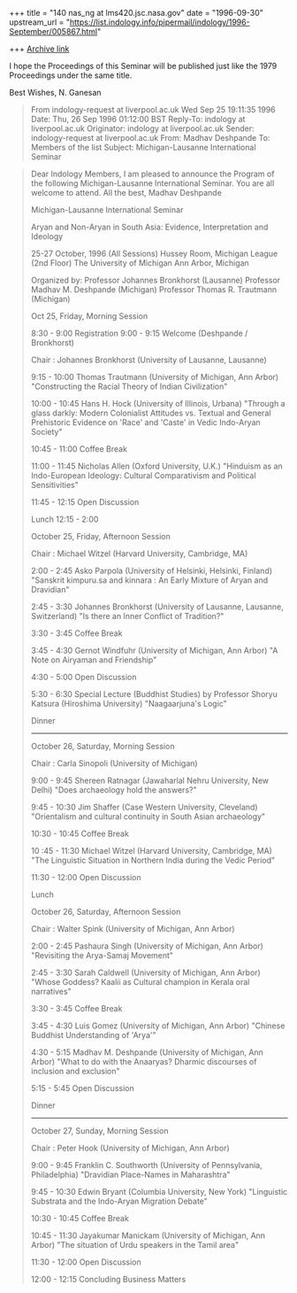 +++
title = "140 nas_ng at lms420.jsc.nasa.gov"
date = "1996-09-30"
upstream_url = "https://list.indology.info/pipermail/indology/1996-September/005867.html"

+++
[Archive link](https://list.indology.info/pipermail/indology/1996-September/005867.html)


 I hope the Proceedings of this Seminar will be published just like
the 1979 Proceedings under the same title.

Best Wishes,
N. Ganesan

> From indology-request at liverpool.ac.uk Wed Sep 25 19:11:35 1996
> Date: Thu, 26 Sep 1996 01:12:00 BST
> Reply-To: indology at liverpool.ac.uk
> Originator: indology at liverpool.ac.uk
> Sender: indology-request at liverpool.ac.uk
> From: Madhav Deshpande <mmdesh at umich.edu>
> To: Members of the list <indology at liverpool.ac.uk>
> Subject: Michigan-Lausanne International Seminar

> 
> Dear Indology Members,
> 	I am pleased to announce the Program of the following
> Michigan-Lausanne International Seminar.  You are all welcome to attend.
> 	All the best,
> 			Madhav Deshpande
> 
> Michigan-Lausanne
> International Seminar
> 
> Aryan and Non-Aryan in South Asia:
> Evidence, Interpretation and Ideology
> 
> 25-27 October, 1996
> (All Sessions) Hussey Room, Michigan League (2nd Floor)
> The University of Michigan
> Ann Arbor, Michigan
> 
> Organized by:
> 	Professor Johannes Bronkhorst (Lausanne)
> 	Professor Madhav M. Deshpande (Michigan)
> 	Professor Thomas R. Trautmann (Michigan)
> 
> Oct 25, Friday, Morning Session
> 
> 8:30 - 9:00	Registration
> 9:00 - 9:15	Welcome  (Deshpande / Bronkhorst)
> 
> Chair : Johannes Bronkhorst (University of Lausanne, Lausanne)
> 
> 9:15 - 10:00	Thomas Trautmann (University of Michigan, Ann Arbor)
> 		"Constructing the Racial Theory of Indian Civilization"
> 
> 10:00 - 10:45	Hans H. Hock (University of Illinois, Urbana)
> 		"Through a glass darkly:  Modern Colonialist Attitudes vs.
> 		Textual and General Prehistoric Evidence on 'Race' and
> 		'Caste' in Vedic Indo-Aryan Society"
> 
> 10:45 - 11:00	Coffee Break
> 
> 11:00 - 11:45	Nicholas Allen (Oxford University, U.K.)
> 		"Hinduism as an Indo-European Ideology:  Cultural
> 		Comparativism and Political Sensitivities"
> 
> 11:45 - 12:15 	Open Discussion
> 
> 
> Lunch		12:15 - 2:00
> 
> 
> October 25, Friday, Afternoon Session
> 
> Chair : Michael Witzel (Harvard University, Cambridge, MA)
> 
> 2:00 - 2:45	Asko Parpola (University of Helsinki, Helsinki, Finland)
> 		"Sanskrit kimpuru.sa and kinnara :  An Early Mixture of
> 		Aryan and Dravidian"
> 
> 2:45 - 3:30	Johannes Bronkhorst (University of Lausanne, Lausanne,
> 		Switzerland)
> 		"Is there an Inner Conflict of Tradition?"
> 
> 3:30 - 3:45	Coffee Break
> 
> 3:45 - 4:30	Gernot Windfuhr (University of Michigan, Ann Arbor)
> 		"A Note on Airyaman and Friendship"
> 
> 4:30 - 5:00	Open Discussion
> 
> 5:30 - 6:30 	Special Lecture (Buddhist Studies)
> 		by Professor Shoryu Katsura (Hiroshima University)
> 		"Naagaarjuna's Logic"
> 
> Dinner	
> 
> 
> *************************
> 
> 
> October 26, Saturday, Morning Session
> 
> Chair : Carla Sinopoli (University of Michigan)
> 
> 9:00 - 9:45	Shereen Ratnagar (Jawaharlal Nehru University, New Delhi)
> 		"Does archaeology hold the answers?"
> 
> 9:45 - 10:30	Jim Shaffer (Case Western University, Cleveland)
> 		"Orientalism and cultural continuity in South Asian
> 		archaeology"
>  
> 10:30 - 10:45	Coffee Break
> 
> 10 :45 - 11:30	Michael Witzel (Harvard University, Cambridge, MA)
> 		"The Linguistic Situation in Northern India during the
> 		Vedic Period"
> 
> 11:30 - 12:00	Open Discussion
> 
> Lunch
> 
> October 26, Saturday, Afternoon Session
> 
> Chair : Walter Spink (University of Michigan, Ann Arbor)
> 
> 2:00 - 2:45	Pashaura Singh (University of Michigan, Ann Arbor)
> 		"Revisiting the Arya-Samaj Movement"
> 
> 2:45 - 3:30	Sarah Caldwell (University of Michigan, Ann Arbor)
> 		"Whose Goddess?  Kaalii as Cultural champion in Kerala
> 		oral narratives"
> 
> 3:30 - 3:45	Coffee  Break
> 
> 3:45 - 4:30	Luis Gomez (University of Michigan, Ann Arbor)
> 		"Chinese Buddhist Understanding of 'Arya'"
> 
> 4:30 - 5:15	Madhav M. Deshpande (University of Michigan, Ann Arbor)
> 		"What to do with the Anaaryas?  Dharmic discourses of
> 		inclusion and exclusion"
> 
> 5:15 - 5:45	Open Discussion
> 
> Dinner 
> 
> 
> *************************
> 
> 
> October 27, Sunday, Morning Session
> 
> Chair : Peter Hook (University of Michigan, Ann Arbor)
> 
> 9:00 - 9:45	Franklin C. Southworth (University of Pennsylvania,
> 		Philadelphia)
> 		"Dravidian Place-Names in Maharashtra"
> 
> 9:45 - 10:30	Edwin Bryant (Columbia University, New York)
> 		"Linguistic Substrata and the Indo-Aryan Migration Debate"
> 
> 10:30 - 10:45	Coffee Break
> 
> 10:45 - 11:30	Jayakumar Manickam (University of Michigan, Ann Arbor)
> 		"The situation of Urdu speakers in the Tamil area"
> 
> 11:30 - 12:00	Open Discussion
> 
> 12:00 - 12:15	Concluding Business Matters
> 
> 
> 
> 
> 
> 
> 




